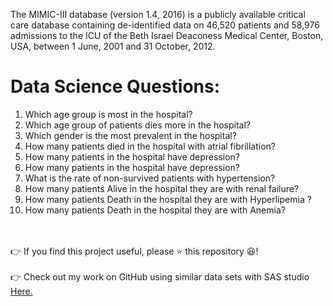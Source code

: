 The MIMIC-III database (version 1.4, 2016) is a publicly available critical care database containing de-identified data on 46,520 patients and 58,976 admissions to the ICU of the Beth Israel Deaconess Medical Center, Boston, USA, between 1 June, 2001 and 31 October, 2012.

#  Data Science Questions:

1. Which age group is most in the hospital?
2. Which age group of patients dies more in the hospital?
3. Which gender is the most prevalent in the hospital?
4. How many patients died in the hospital with atrial fibrillation?
5. How many patients in the hospital have depression?
6. How many patients in the hospital have depression?
7. What is the rate of non-survived patients with hypertension?
8. How many patients Alive in the hospital they are with renal failure?
9. How many patients Death in the hospital they are with Hyperlipemia ?
10. How many patients Death in the hospital they are with Anemia?




</br></br>
👉 If you find this project useful, please ⭐ this repository 😆!</br></br>
👉 Check out my work on GitHub using similar data sets with SAS studio <a href="https://github.com/sinoyon?tab=repositories">Here. </a>










